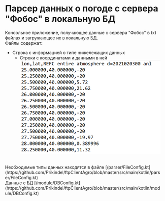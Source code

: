 # Парсер данных о погоде с сервера "Фобос" в локальную БД

Консольное приложение, получающее данные с сервера "Фобос" в txt файлах и загружающее их в локальную БД.<br>
Файлы содержат:<br>
- Строка с информацией о типе нижележащих данных
    - Строки с координатами и данными в ней
![Файл с данными](https://github.com/Prikindel/images/blob/main/gribrefcfobos.PNG)
<br>
Необходимые типы данных находятся в файле [/parser/FileConfig.kt](https://github.com/Prikindel/ftpClientAgro/blob/master/src/main/kotlin/parser/FileConfig.kt)
<br>
Данные с БД [/module/DBConfig.kt](https://github.com/Prikindel/ftpClientAgro/blob/master/src/main/kotlin/module/DBConfig.kt)
